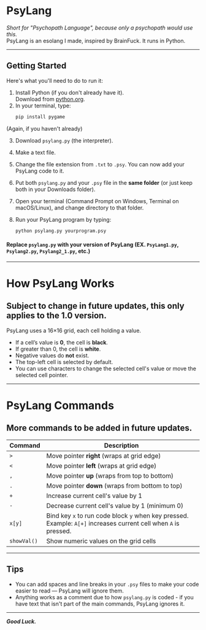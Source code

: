 # PsyLang

_Short for "Psychopath Language", because only a psychopath would use this._  
PsyLang is an esolang I made, inspired by BrainFuck. It runs in Python.

---

## Getting Started

Here's what you'll need to do to run it:

1. Install Python (if you don't already have it).  
   Download from [python.org](https://python.org/downloads).
2. In your terminal, type:
   ```bash
   pip install pygame
(Again, if you haven't already)

3. Download `psylang.py` (the interpreter).

4. Make a text file.

5. Change the file extension from `.txt` to `.psy`. You can now add your PsyLang code to it.

6. Put both `psylang.py` and your `.psy` file in the **same folder** (or just keep both in your Downloads folder).

7. Open your terminal (Command Prompt on Windows, Terminal on macOS/Linux), and change directory to that folder.  

8. Run your PsyLang program by typing:

   ```bash
   python psylang.py yourprogram.psy

#### Replace `psylang.py` with your version of PsyLang (EX. `PsyLang1.py`, `Psylang2.py`, `Psylang2_1.py`, etc.)
---

# How PsyLang Works
## Subject to change in future updates, this only applies to the 1.0 version.
PsyLang uses a 16×16 grid, each cell holding a value.  
- If a cell’s value is **0**, the cell is **black**.  
- If greater than 0, the cell is **white**.  
- Negative values do **not** exist.  
- The top-left cell is selected by default.  
- You can use characters to change the selected cell's value or move the selected cell pointer.

---

# PsyLang Commands
## More commands to be added in future updates.
| Command    | Description                                                               |
|------------|---------------------------------------------------------------------------|
| `>`        | Move pointer **right** (wraps at grid edge)                              |
| `<`        | Move pointer **left** (wraps at grid edge)                               |
| `,`        | Move pointer **up** (wraps from top to bottom)                           |
| `.`        | Move pointer **down** (wraps from bottom to top)                         |
| `+`        | Increase current cell's value by 1                                       |
| `-`        | Decrease current cell's value by 1 (minimum 0)                           |
| `x[y]`     | Bind key `x` to run code block `y` when key pressed. <br>Example: `A[+]` increases current cell when `A` is pressed. |
| `showVal()`| Show numeric values on the grid cells                                    |

---

## Tips

- You can add spaces and line breaks in your `.psy` files to make your code easier to read — PsyLang will ignore them.
- Anything works as a comment due to how `psylang.py` is coded - if you have text that isn't part of the main commands, PsyLang ignores it.
 
---

***Good Luck.***
